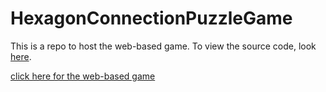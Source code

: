 # HexagonConnectionPuzzleGame
This is a repo to host the web-based game. To view the source code, look [here](https://milanlr.github.io/HexagonConnectionPuzzleGame/).

[click here for the web-based game](https://milanlr.github.io/HexagonConnectionPuzzleGame/)
